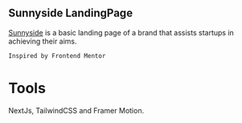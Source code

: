 ## Sunnyside LandingPage
[Sunnyside](https://sunnyside-agency-gamma.vercel.app/) is a basic landing page of a brand that assists startups in achieving their aims.

```bash
Inspired by Frontend Mentor
```
# Tools
NextJs, TailwindCSS and Framer Motion.